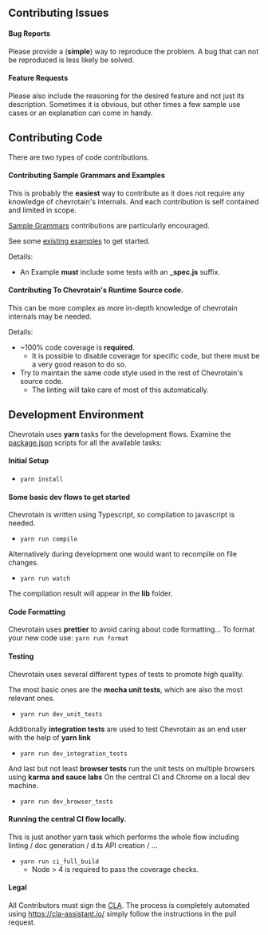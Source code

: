 ## Contributing Issues

#### Bug Reports

Please provide a (**simple**) way to reproduce the problem.
A bug that can not be reproduced is less likely be solved.

#### Feature Requests

Please also include the reasoning for the desired feature and not just its description.
Sometimes it is obvious, but other times a few sample use cases or an explanation
can come in handy.

## Contributing Code

There are two types of code contributions.

#### Contributing Sample Grammars and Examples

This is probably the **easiest** way to contribute as it does not require any knowledge of chevrotain's internals.
And each contribution is self contained and limited in scope.

[Sample Grammars][sample_grammars] contributions are particularly encouraged.

See some [existing examples][examples] to get started.

Details:

*   An Example **must** include some tests with an **\_spec.js** suffix.

#### Contributing To Chevrotain's Runtime Source code.

This can be more complex as more in-depth knowledge of chevrotain internals may be needed.

Details:

*   ~100% code coverage is **required**.
    *   It is possible to disable coverage for specific code, but there must be a very good reason to do so.
*   Try to maintain the same code style used in the rest of Chevrotain's source code.
    *   The linting will take care of most of this automatically.

## Development Environment

Chevrotain uses **yarn** tasks for the development flows.
Examine the [package.json][package] scripts for all the available tasks:

#### Initial Setup

*   `yarn install`

#### Some basic dev flows to get started

Chevrotain is written using Typescript, so compilation to javascript is needed.

*   `yarn run compile`

Alternatively during development one would want to recompile on file changes.

*   `yarn run watch`

The compilation result will appear in the **lib** folder.

#### Code Formatting

Chevrotain uses **prettier** to avoid caring about code formatting...
To format your new code use:
`yarn run format`

#### Testing

Chevrotain uses several different types of tests to promote high quality.

The most basic ones are the **mocha unit tests**, which are also the most relevant ones.

*   `yarn run dev_unit_tests`

Additionally **integration tests** are used to test Chevrotain as an end user with the help of **yarn link**

*   `yarn run dev_integration_tests`

And last but not least **browser tests** run the unit tests on multiple browsers using **karma and sauce labs**
On the central CI and Chrome on a local dev machine.

*   `yarn run dev_browser_tests`

#### Running the central CI flow locally.

This is just another yarn task which performs the whole flow
including linting / doc generation / d.ts API creation / ...

*   `yarn run ci_full_build`
    *   Node > 4 is required to pass the coverage checks.

#### Legal

All Contributors must sign the [CLA][cla].
The process is completely automated using https://cla-assistant.io/
simply follow the instructions in the pull request.

[examples]: https://github.com/SAP/chevrotain/tree/master/examples
[sample_grammars]: https://github.com/SAP/chevrotain/tree/master/examples/grammars
[cond_import]: https://github.com/SAP/chevrotain/blob/ab686d96aedb375515a14adad79b1ae8b91af2df/examples/parser/parametrized_rules/parametrized_spec.js#L8
[cla]: https://cla-assistant.io/SAP/chevrotain
[package]: https://github.com/SAP/chevrotain/blob/master/package.json
